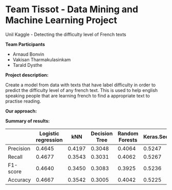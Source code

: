 # Team Tissot - Data Mining and Machine Learning Project
Unil Kaggle - Detecting the difficulty level of French texts

**Team Participants**
- Arnaud Bonvin
- Vakisan Tharmakulasinkam
- Tarald Dysthe


**Project description:**

Create a model from data with texts that have label difficulty in order to predict the difficulty level of any french text. This is used to help english speaking people that are learning french to find a appropriate text to practise reading. 

**Our approach:**



**Summary of results:**

|              | Logistic regression |      kNN  |   Decision Tree  |   Random Forests   |  Keras.Sequential   |
| ------------ | ------------------- | --------- | ---------------- | ------------------ | --------------------| 
| Precision    | 0.4645              | 0.4197    | 0.3048           | 0.4064             | 0.5247              |
| Recall       | 0.4677              | 0.3543    | 0.3031           | 0.4062             | 0.5267              |
| F1-score     | 0.4640              | 0.3450    | 0.3083           | 0.3925             | 0.5236              |
| Accuracy     | 0.4667              | 0.3542    | 0.3005           | 0.4042             | 0.5225              |

